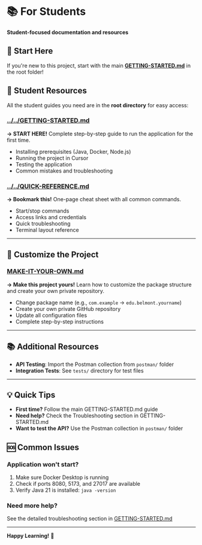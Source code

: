 # 📚 For Students

**Student-focused documentation and resources**

## 🎯 Start Here

If you're new to this project, start with the main **[GETTING-STARTED.md](../../GETTING-STARTED.md)** in the root folder!

## 📖 Student Resources

All the student guides you need are in the **root directory** for easy access:

### [../../GETTING-STARTED.md](../../GETTING-STARTED.md)
**→ START HERE!** Complete step-by-step guide to run the application for the first time.
- Installing prerequisites (Java, Docker, Node.js)
- Running the project in Cursor
- Testing the application
- Common mistakes and troubleshooting

### [../../QUICK-REFERENCE.md](../../QUICK-REFERENCE.md)
**→ Bookmark this!** One-page cheat sheet with all common commands.
- Start/stop commands
- Access links and credentials
- Quick troubleshooting
- Terminal layout reference

---

## 🎨 Customize the Project

### [MAKE-IT-YOUR-OWN.md](./MAKE-IT-YOUR-OWN.md)
**→ Make this project yours!** Learn how to customize the package structure and create your own private repository.
- Change package name (e.g., `com.example` → `edu.belmont.yourname`)
- Create your own private GitHub repository
- Update all configuration files
- Complete step-by-step instructions

---

## 📚 Additional Resources

- **API Testing**: Import the Postman collection from `postman/` folder
- **Integration Tests**: See `tests/` directory for test files

---

## 💡 Quick Tips

- **First time?** Follow the main GETTING-STARTED.md guide
- **Need help?** Check the Troubleshooting section in GETTING-STARTED.md
- **Want to test the API?** Use the Postman collection in `postman/` folder

## 🆘 Common Issues

### Application won't start?
1. Make sure Docker Desktop is running
2. Check if ports 8080, 5173, and 27017 are available
3. Verify Java 21 is installed: `java -version`

### Need more help?
See the detailed troubleshooting section in [GETTING-STARTED.md](../../GETTING-STARTED.md#-troubleshooting)

---

**Happy Learning!** 🚀

